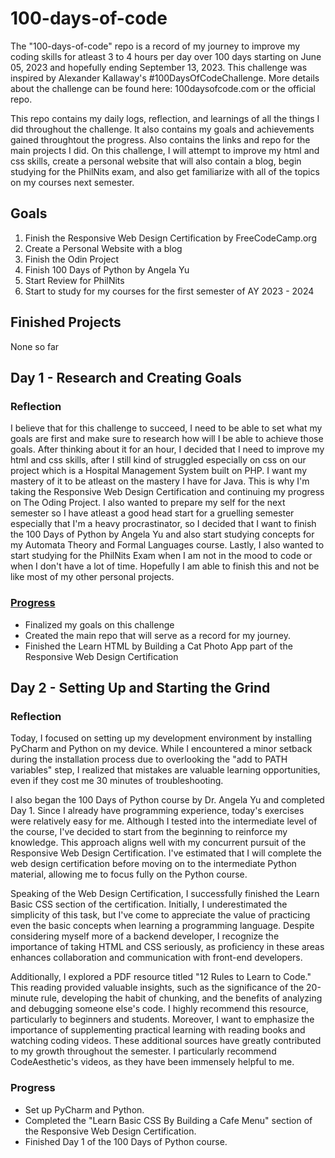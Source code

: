 # 100-days-of-code
The "100-days-of-code" repo is a record of my journey to improve my coding skills for atleast 3 to 4 hours per day over 100 days starting on June 05, 2023 and hopefully ending September 13, 2023. This challenge was inspired by Alexander Kallaway's #100DaysOfCodeChallenge. More details about the challenge can be found here: 100daysofcode.com or the official repo.

This repo contains my daily logs, reflection, and learnings of all the things I did throughout the challenge. It also contains my goals and achievements gained throughtout the progress. Also contains the links and repo for the main projects I did. On this challenge, I will attempt to improve my html and css skills, create a personal website that will also contain a blog, begin studying for the PhilNits exam, and also get familiarize with all of the topics on my courses next semester.

## Goals
1. Finish the Responsive Web Design Certification by FreeCodeCamp.org
2. Create a Personal Website with a blog
4. Finish the Odin Project
5. Finish 100 Days of Python by Angela Yu 
6. Start Review for PhilNits
7. Start to study for my courses for the first semester of AY 2023 - 2024

## Finished Projects
None so far


## Day 1 - Research and Creating Goals

### Reflection
I believe that for this challenge to succeed, I need to be able to set what my goals are first and make sure to research how will I be able to achieve those goals. After thinking about it for an hour, I decided that I need to improve my html and css skills, after I still kind of struggled especially on css on our project which is a Hospital Management System built on PHP. I want my mastery of it to be atleast on the mastery I have for Java. This is why I'm taking the Responsive Web Design Certification and continuing my progress on The Oding Project. I also wanted to prepare my self for the next semester so I have atleast a good head start for a gruelling semester especially that I'm a heavy procrastinator, so I decided that I want to finish the 100 Days of Python by Angela Yu and also start studying concepts for my Automata Theory and Formal Languages course. Lastly, I also wanted to start studying for the PhilNits Exam when I am not in the mood to code or when I don't have a lot of time. Hopefully I am able to finish this and not be like most of my other personal projects.

### [Progress](https://github.com/johnivanpuayap/100-days-of-code/tree/main/Day%201)
- Finalized my goals on this challenge
- Created the main repo that will serve as a record for my journey.
- Finished the Learn HTML by Building a Cat Photo App part of the Responsive Web Design Certification

## Day 2 - Setting Up and Starting the Grind

### Reflection
Today, I focused on setting up my development environment by installing PyCharm and Python on my device. While I encountered a minor setback during the installation process due to overlooking the "add to PATH variables" step, I realized that mistakes are valuable learning opportunities, even if they cost me 30 minutes of troubleshooting.

I also began the 100 Days of Python course by Dr. Angela Yu and completed Day 1. Since I already have programming experience, today's exercises were relatively easy for me. Although I tested into the intermediate level of the course, I've decided to start from the beginning to reinforce my knowledge. This approach aligns well with my concurrent pursuit of the Responsive Web Design Certification. I've estimated that I will complete the web design certification before moving on to the intermediate Python material, allowing me to focus fully on the Python course.

Speaking of the Web Design Certification, I successfully finished the Learn Basic CSS section of the certification. Initially, I underestimated the simplicity of this task, but I've come to appreciate the value of practicing even the basic concepts when learning a programming language. Despite considering myself more of a backend developer, I recognize the importance of taking HTML and CSS seriously, as proficiency in these areas enhances collaboration and communication with front-end developers.

Additionally, I explored a PDF resource titled "12 Rules to Learn to Code." This reading provided valuable insights, such as the significance of the 20-minute rule, developing the habit of chunking, and the benefits of analyzing and debugging someone else's code. I highly recommend this resource, particularly to beginners and students. Moreover, I want to emphasize the importance of supplementing practical learning with reading books and watching coding videos. These additional sources have greatly contributed to my growth throughout the semester. I particularly recommend CodeAesthetic's videos, as they have been immensely helpful to me.

### Progress
- Set up PyCharm and Python.
- Completed the "Learn Basic CSS By Building a Cafe Menu" section of the Responsive Web Design Certification.
- Finished Day 1 of the 100 Days of Python course.
